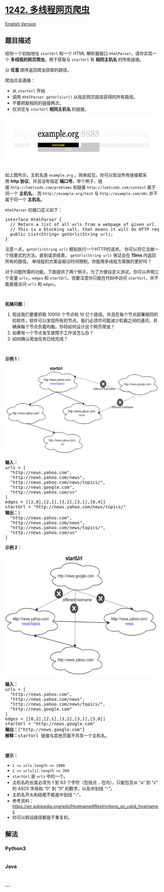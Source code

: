 # [1242. 多线程网页爬虫](https://leetcode-cn.com/problems/web-crawler-multithreaded)

[English Version](/solution/1200-1299/1242.Web%20Crawler%20Multithreaded/README_EN.md)

## 题目描述

<!-- 这里写题目描述 -->

<p>给你一个初始地址&nbsp;<code>startUrl</code>&nbsp;和一个 HTML 解析器接口&nbsp;<code>HtmlParser</code>，请你实现一个&nbsp;<strong>多线程的网页爬虫</strong>，用于获取与&nbsp;<code>startUrl</code>&nbsp;有&nbsp;<strong>相同主机名&nbsp;</strong>的所有链接。&nbsp;</p>

<p>以&nbsp;<strong>任意&nbsp;</strong>顺序返回爬虫获取的路径。</p>

<p>爬虫应该遵循：</p>

<ul>
	<li>从&nbsp;<code>startUrl</code>&nbsp;开始</li>
	<li>调用&nbsp;<code>HtmlParser.getUrls(url)</code> 从指定网页路径获得的所有路径。</li>
	<li>不要抓取相同的链接两次。</li>
	<li>仅浏览与&nbsp;<code>startUrl</code>&nbsp;<strong>相同主机名&nbsp;</strong>的链接。</li>
</ul>

<p><img alt="" src="/solution/1200-1299/1242.Web Crawler Multithreaded/images/16e463265c7086cb?w=975&amp;h=266&amp;f=png&amp;s=24624" /><img alt="" src="/solution/1200-1299/1242.Web Crawler Multithreaded/images/urlhostname.png" style="height:164px; width:600px" /></p>

<p>如上图所示，主机名是&nbsp;<code>example.org</code>&nbsp;。简单起见，你可以假设所有链接都采用&nbsp;<strong>http 协议</strong>，并且没有指定&nbsp;<strong>端口号</strong>。举个例子，链接&nbsp;<code>http://leetcode.com/problems</code> 和链接&nbsp;<code>http://leetcode.com/contest</code> 属于同一个&nbsp;<strong>主机名</strong>， 而&nbsp;<code>http://example.org/test</code>&nbsp;与&nbsp;<code>http://example.com/abc</code> 并不属于同一个&nbsp;<strong>主机名</strong>。</p>

<p><code>HtmlParser</code> 的接口定义如下：</p>

<pre>
interface HtmlParser {
  // Return a list of all urls from a webpage of given <em>url</em>.
  // This is a blocking call, that means it will do HTTP request and return when this request is finished.
  public List&lt;String&gt; getUrls(String url);
}</pre>

<p>注意一点，<code>getUrls(String url)</code>&nbsp;模拟执行一个HTTP的请求。 你可以将它当做一个阻塞式的方法，直到请求结束。&nbsp;<code>getUrls(String url)</code>&nbsp;保证会在&nbsp;<strong>15ms&nbsp;</strong>内返回所有的路径。 单线程的方案会超过时间限制，你能用多线程方案做的更好吗？</p>

<p>对于问题所需的功能，下面提供了两个例子。为了方便自定义测试，你可以声明三个变量&nbsp;<code>urls</code>，<code>edges</code>&nbsp;和&nbsp;<code>startUrl</code>。但要注意你只能在代码中访问&nbsp;<code>startUrl</code>，并不能直接访问&nbsp;<code>urls</code>&nbsp;和&nbsp;<code>edges</code>。</p>

<p>&nbsp;</p>

<p><strong>拓展问题：</strong></p>

<ol>
	<li>假设我们要要抓取 10000 个节点和 10 亿个路径。并且在每个节点部署相同的的软件。软件可以发现所有的节点。我们必须尽可能减少机器之间的通讯，并确保每个节点负载均衡。你将如何设计这个网页爬虫？</li>
	<li>如果有一个节点发生故障不工作该怎么办？</li>
	<li>如何确认爬虫任务已经完成？</li>
</ol>

<p>&nbsp;</p>

<p><strong>示例 1：</strong></p>

<p><img alt="" src="/solution/1200-1299/1242.Web Crawler Multithreaded/images/sample_2_1497.png" style="height:287px; width:600px" /><img alt="" src="/solution/1200-1299/1242.Web Crawler Multithreaded/images/16e46559da0c446a?w=875&amp;h=418&amp;f=png&amp;s=43518" /></p>

<pre>
<strong>输入：
</strong>urls = [
&nbsp; &quot;http://news.yahoo.com&quot;,
&nbsp; &quot;http://news.yahoo.com/news&quot;,
&nbsp; &quot;http://news.yahoo.com/news/topics/&quot;,
&nbsp; &quot;http://news.google.com&quot;,
&nbsp; &quot;http://news.yahoo.com/us&quot;
]
edges = [[2,0],[2,1],[3,2],[3,1],[0,4]]
startUrl = &quot;http://news.yahoo.com/news/topics/&quot;
<strong>输出：</strong>[
&nbsp; &quot;http://news.yahoo.com&quot;,
&nbsp; &quot;http://news.yahoo.com/news&quot;,
&nbsp; &quot;http://news.yahoo.com/news/topics/&quot;,
&nbsp; &quot;http://news.yahoo.com/us&quot;
]
</pre>

<p><strong>示例 2：</strong></p>

<p><strong><img alt="" src="/solution/1200-1299/1242.Web Crawler Multithreaded/images/16e4657b399a5fd2?w=654&amp;h=431&amp;f=png&amp;s=33838" /><img alt="" src="/solution/1200-1299/1242.Web Crawler Multithreaded/images/sample_3_1497.png" style="height:395px; width:530px" /></strong></p>

<pre>
<strong>输入：</strong>
urls = [
&nbsp; &quot;http://news.yahoo.com&quot;,
&nbsp; &quot;http://news.yahoo.com/news&quot;,
&nbsp; &quot;http://news.yahoo.com/news/topics/&quot;,
&nbsp; &quot;http://news.google.com&quot;
]
edges = [[0,2],[2,1],[3,2],[3,1],[3,0]]
startUrl = &quot;http://news.google.com&quot;
<strong>输出：</strong>[&quot;http://news.google.com&quot;]
<strong>解释：</strong>startUrl 链接与其他页面不共享一个主机名。</pre>

<p>&nbsp;</p>

<p><strong>提示：</strong></p>

<ul>
	<li><code>1 &lt;= urls.length &lt;= 1000</code></li>
	<li><code>1 &lt;= urls[i].length &lt;= 300</code></li>
	<li><code>startUrl</code>&nbsp;是&nbsp;<code>urls</code>&nbsp;中的一个。</li>
	<li>主机名的长度必须为 1 到 63 个字符（包括点 <code>.</code> 在内），只能包含从 &ldquo;a&rdquo; 到 &ldquo;z&rdquo; 的 ASCII 字母和 &ldquo;0&rdquo; 到 &ldquo;9&rdquo; 的数字，以及中划线 &ldquo;-&rdquo;。</li>
	<li>主机名开头和结尾不能是中划线 &ldquo;-&rdquo;。</li>
	<li>参考资料：<a href="https://en.wikipedia.org/wiki/Hostname#Restrictions_on_valid_hostnames">https://en.wikipedia.org/wiki/Hostname#Restrictions_on_valid_hostnames</a></li>
	<li>你可以假设路径都是不重复的。</li>
</ul>


## 解法

<!-- 这里可写通用的实现逻辑 -->

<!-- tabs:start -->

### **Python3**

<!-- 这里可写当前语言的特殊实现逻辑 -->

```python

```

### **Java**

<!-- 这里可写当前语言的特殊实现逻辑 -->

```java

```

### **...**

```

```

<!-- tabs:end -->
